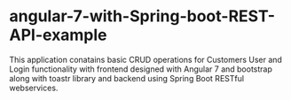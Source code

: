 # angular-7-with-Spring-boot-REST-API-example
This application conatains basic CRUD operations for Customers User and Login functionality with frontend designed with Angular 7 and bootstrap along with toastr library and backend using Spring Boot RESTful webservices.

